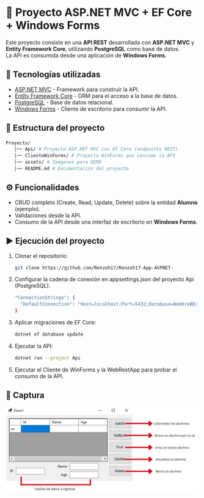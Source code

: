 # 📌 Proyecto ASP.NET MVC + EF Core + Windows Forms

Este proyecto consiste en una **API REST** desarrollada con **ASP.NET MVC** y **Entity Framework Core**, utilizando **PostgreSQL** como base de datos.  
La API es consumida desde una aplicación de **Windows Forms**.

## 🚀 Tecnologías utilizadas
- [ASP.NET MVC](https://dotnet.microsoft.com/apps/aspnet) - Framework para construir la API.
- [Entity Framework Core](https://learn.microsoft.com/ef/core) - ORM para el acceso a la base de datos.
- [PostgreSQL](https://www.postgresql.org/) - Base de datos relacional.
- [Windows Forms](https://learn.microsoft.com/dotnet/desktop/winforms/) - Cliente de escritorio para consumir la API.

## 📂 Estructura del proyecto
   ```bash
   Proyecto/
      │── Api/ # Proyecto ASP.NET MVC con EF Core (endpoints REST)
      │── ClienteWinForms/ # Proyecto WinForms que consume la API
      │── assets/ # Imagenes para DEMO
      │── README.md # Documentación del proyecto
   ```
## ⚙️ Funcionalidades
- CRUD completo (Create, Read, Update, Delete) sobre la entidad **Alumno** (ejemplo).
- Validaciones desde la API.
- Consumo de la API desde una interfaz de escritorio en **Windows Forms**.

## ▶️ Ejecución del proyecto
1. Clonar el repositorio:
   ```bash
   git clone https://github.com/Renzoh17/Renzoh17-App-ASPNET-
   ```
2. Configurar la cadena de conexión en appsettings.json del proyecto Api (PostgreSQL).
   ```bash
   "ConnectionStrings": {
     "DefaultConnection": "Host=localhost;Port=5432;Database=NombreBD;Username=usuario;Password=clave"
   }
   ```
3. Aplicar migraciones de EF Core:
   ```bash
   dotnet ef database update
   ```
4. Ejecutar la API:
   ```bash
   dotnet run --project Api
   ```
5. Ejecutar el Cliente de WinForms y la WebRestApp para probar el consumo de la API.

## 📸 Captura
![WinForm-IMG](assets/WinForm-IMG.png)
